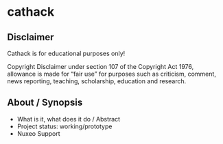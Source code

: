 # cathack

## Disclaimer
Cathack is for educational purposes only!

Copyright Disclaimer under section 107 of the Copyright Act 1976, allowance is made for “fair use” for purposes such as criticism, comment, news reporting, teaching, scholarship, education and research.

## About / Synopsis

* What is it, what does it do / Abstract
* Project status: working/prototype
* Nuxeo Support
